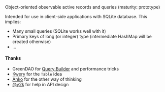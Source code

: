
Object-oriented observable active records and queries
(maturity: prototype)

Intended for use in client-side applications with SQLite database.
This implies:
* Many small queries (SQLite works well with it)
* Primary keys of long (or integer) type (intermediate HashMap will be created otherwise)
* ...


#### Thanks
* GreenDAO for [Query Builder](https://github.com/greenrobot/greenDAO/blob/72cad8c9d5bf25d6ed3bdad493cee0aee5af8a70/DaoCore/src/main/java/org/greenrobot/greendao/Property.java)
  and performance tricks
* [Kwery](https://github.com/andrewoma/kwery) for the `Table` idea
* [Anko](https://github.com/Kotlin/anko/wiki/Anko-SQLite) for the other way of thinking
* [@y2k](https://github.com/y2k) for help in API design

